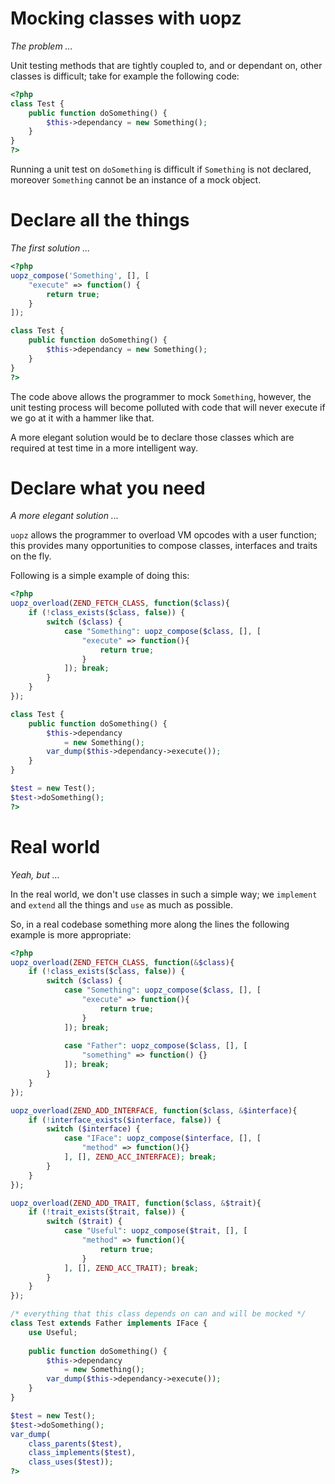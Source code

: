Mocking classes with uopz
=========================
*The problem ...*

Unit testing methods that are tightly coupled to, and or dependant on, other classes is difficult; take for example the following code:

```php
<?php
class Test {
	public function doSomething() {
		$this->dependancy = new Something();
	}
}
?>
```

Running a unit test on ```doSomething``` is difficult if ```Something``` is not declared, moreover ```Something``` cannot be an instance of a mock object.

Declare all the things
======================
*The first solution ...*

```php
<?php
uopz_compose('Something', [], [
	"execute" => function() {
		return true;
	}
]);

class Test {
	public function doSomething() {
		$this->dependancy = new Something();
	}
}
?>
```

The code above allows the programmer to mock ```Something```, however, the unit testing process will become polluted with code that will never execute if we go at it with a hammer like that.

A more elegant solution would be to declare those classes which are required at test time in a more intelligent way.

Declare what you need
=====================
*A more elegant solution ...*

```uopz``` allows the programmer to overload VM opcodes with a user function; this provides many opportunities to compose classes, interfaces and traits on the fly.

Following is a simple example of doing this:

```php
<?php
uopz_overload(ZEND_FETCH_CLASS, function($class){
	if (!class_exists($class, false)) {
		switch ($class) {
			case "Something": uopz_compose($class, [], [
				"execute" => function(){
					return true;
				}
			]); break;
		}
	}
});

class Test {
	public function doSomething() {
		$this->dependancy 
			= new Something();
		var_dump($this->dependancy->execute());
	}
}

$test = new Test();
$test->doSomething();
?>
```

Real world
==========
*Yeah, but ...*

In the real world, we don't use classes in such a simple way; we ```implement``` and ```extend``` all the things and ```use``` as much as possible.

So, in a real codebase something more along the lines the following example is more appropriate:

```php
<?php
uopz_overload(ZEND_FETCH_CLASS, function(&$class){
	if (!class_exists($class, false)) {
		switch ($class) {
			case "Something": uopz_compose($class, [], [
				"execute" => function(){
					return true;
				}
			]); break;
	
			case "Father": uopz_compose($class, [], [
				"something" => function() {}
			]); break;
		}
	}
});

uopz_overload(ZEND_ADD_INTERFACE, function($class, &$interface){
	if (!interface_exists($interface, false)) {
		switch ($interface) {
			case "IFace": uopz_compose($interface, [], [
				"method" => function(){}
			], [], ZEND_ACC_INTERFACE); break;
		}
	}	
});

uopz_overload(ZEND_ADD_TRAIT, function($class, &$trait){
	if (!trait_exists($trait, false)) {
		switch ($trait) {
			case "Useful": uopz_compose($trait, [], [
				"method" => function(){
					return true;
				}
			], [], ZEND_ACC_TRAIT); break;
		}
	}	
});

/* everything that this class depends on can and will be mocked */
class Test extends Father implements IFace {
	use Useful;
	
	public function doSomething() {
		$this->dependancy 
			= new Something();
		var_dump($this->dependancy->execute());
	}
}

$test = new Test();
$test->doSomething();
var_dump(
	class_parents($test),
	class_implements($test),
	class_uses($test));
?>
```

